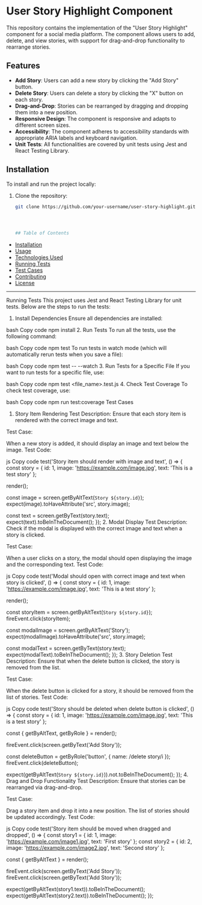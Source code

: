 # User Story Highlight Component

This repository contains the implementation of the "User Story Highlight" component for a social media platform. The component allows users to add, delete, and view stories, with support for drag-and-drop functionality to rearrange stories.

## Features

- **Add Story**: Users can add a new story by clicking the "Add Story" button.
- **Delete Story**: Users can delete a story by clicking the "X" button on each story.
- **Drag-and-Drop**: Stories can be rearranged by dragging and dropping them into a new position.
- **Responsive Design**: The component is responsive and adapts to different screen sizes.
- **Accessibility**: The component adheres to accessibility standards with appropriate ARIA labels and keyboard navigation.
- **Unit Tests**: All functionalities are covered by unit tests using Jest and React Testing Library.

## Installation

To install and run the project locally:

1. Clone the repository:
   ```bash
   git clone https://github.com/your-username/user-story-highlight.git




   ## Table of Contents
- [Installation](#installation)
- [Usage](#usage)
- [Technologies Used](#technologies-used)
- [Running Tests](#running-tests)
- [Test Cases](#test-cases)
- [Contributing](#contributing)
- [License](#license)

---


Running Tests
This project uses Jest and React Testing Library for unit tests. Below are the steps to run the tests:

1. Install Dependencies
Ensure all dependencies are installed:

bash
Copy code
npm install
2. Run Tests
To run all the tests, use the following command:

bash
Copy code
npm test
To run tests in watch mode (which will automatically rerun tests when you save a file):

bash
Copy code
npm test -- --watch
3. Run Tests for a Specific File
If you want to run tests for a specific file, use:

bash
Copy code
npm test <file_name>.test.js
4. Check Test Coverage
To check test coverage, use:

bash
Copy code
npm run test:coverage
Test Cases
1. Story Item Rendering
Test Description: Ensure that each story item is rendered with the correct image and text.

Test Case:

When a new story is added, it should display an image and text below the image.
Test Code:

js
Copy code
test('Story item should render with image and text', () => {
  const story = {
    id: 1,
    image: 'https://example.com/image.jpg',
    text: 'This is a test story'
  };

  render(<StoryItem story={story} />);

  const image = screen.getByAltText(`Story ${story.id}`);
  expect(image).toHaveAttribute('src', story.image);

  const text = screen.getByText(story.text);
  expect(text).toBeInTheDocument();
});
2. Modal Display
Test Description: Check if the modal is displayed with the correct image and text when a story is clicked.

Test Case:

When a user clicks on a story, the modal should open displaying the image and the corresponding text.
Test Code:

js
Copy code
test('Modal should open with correct image and text when story is clicked', () => {
  const story = {
    id: 1,
    image: 'https://example.com/image.jpg',
    text: 'This is a test story'
  };

  render(<UserStoryHighlight />);

  const storyItem = screen.getByAltText(`Story ${story.id}`);
  fireEvent.click(storyItem);

  const modalImage = screen.getByAltText('Story');
  expect(modalImage).toHaveAttribute('src', story.image);

  const modalText = screen.getByText(story.text);
  expect(modalText).toBeInTheDocument();
});
3. Story Deletion
Test Description: Ensure that when the delete button is clicked, the story is removed from the list.

Test Case:

When the delete button is clicked for a story, it should be removed from the list of stories.
Test Code:

js
Copy code
test('Story should be deleted when delete button is clicked', () => {
  const story = {
    id: 1,
    image: 'https://example.com/image.jpg',
    text: 'This is a test story'
  };

  const { getByAltText, getByRole } = render(<UserStoryHighlight />);

  fireEvent.click(screen.getByText('Add Story'));

  const deleteButton = getByRole('button', { name: /delete story/i });
  fireEvent.click(deleteButton);

  expect(getByAltText(`Story ${story.id}`)).not.toBeInTheDocument();
});
4. Drag and Drop Functionality
Test Description: Ensure that stories can be rearranged via drag-and-drop.

Test Case:

Drag a story item and drop it into a new position. The list of stories should be updated accordingly.
Test Code:

js
Copy code
test('Story item should be moved when dragged and dropped', () => {
  const story1 = {
    id: 1,
    image: 'https://example.com/image1.jpg',
    text: 'First story'
  };
  const story2 = {
    id: 2,
    image: 'https://example.com/image2.jpg',
    text: 'Second story'
  };

  const { getByAltText } = render(<UserStoryHighlight />);

  fireEvent.click(screen.getByText('Add Story'));
  fireEvent.click(screen.getByText('Add Story'));

  expect(getByAltText(story1.text)).toBeInTheDocument();
  expect(getByAltText(story2.text)).toBeInTheDocument();
});
